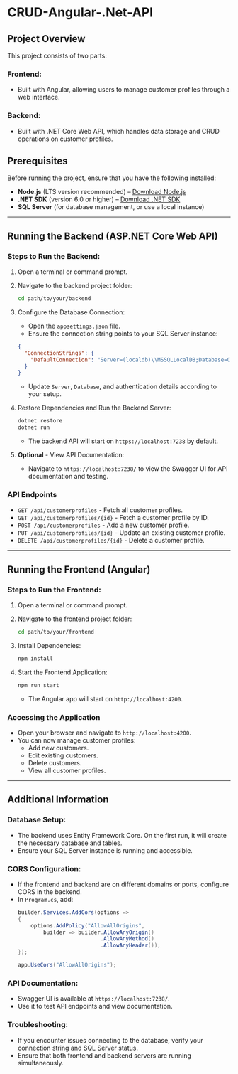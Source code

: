 # CRUD-Angular-.Net-API 

## Project Overview
This project consists of two parts:

### Frontend:
- Built with Angular, allowing users to manage customer profiles through a web interface.

### Backend:
- Built with .NET Core Web API, which handles data storage and CRUD operations on customer profiles.

## Prerequisites
Before running the project, ensure that you have the following installed:

- **Node.js** (LTS version recommended) – [Download Node.js](https://nodejs.org)
- **.NET SDK** (version 6.0 or higher) – [Download .NET SDK](https://dotnet.microsoft.com/download)
- **SQL Server** (for database management, or use a local instance)

---

## Running the Backend (ASP.NET Core Web API)

### Steps to Run the Backend:

1. Open a terminal or command prompt.

2. Navigate to the backend project folder:
    ```bash
    cd path/to/your/backend
    ```

3. Configure the Database Connection:
    - Open the `appsettings.json` file.
    - Ensure the connection string points to your SQL Server instance:
    ```json
    {
      "ConnectionStrings": {
        "DefaultConnection": "Server=(localdb)\\MSSQLLocalDB;Database=CustomerDb;Trusted_Connection=True;"
      }
    }
    ```
    - Update `Server`, `Database`, and authentication details according to your setup.

4. Restore Dependencies and Run the Backend Server:
    ```bash
    dotnet restore
    dotnet run
    ```
    - The backend API will start on `https://localhost:7238` by default.

5. **Optional** - View API Documentation:
    - Navigate to `https://localhost:7238/` to view the Swagger UI for API documentation and testing.

### API Endpoints
- `GET /api/customerprofiles` - Fetch all customer profiles.
- `GET /api/customerprofiles/{id}` - Fetch a customer profile by ID.
- `POST /api/customerprofiles` - Add a new customer profile.
- `PUT /api/customerprofiles/{id}` - Update an existing customer profile.
- `DELETE /api/customerprofiles/{id}` - Delete a customer profile.

---

## Running the Frontend (Angular)

### Steps to Run the Frontend:

1. Open a terminal or command prompt.

2. Navigate to the frontend project folder:
    ```bash
    cd path/to/your/frontend
    ```

3. Install Dependencies:
    ```bash
    npm install
    ```

4. Start the Frontend Application:
    ```bash
    npm run start
    ```
    - The Angular app will start on `http://localhost:4200`.

### Accessing the Application
- Open your browser and navigate to `http://localhost:4200`.
- You can now manage customer profiles:
  - Add new customers.
  - Edit existing customers.
  - Delete customers.
  - View all customer profiles.

---

## Additional Information

### Database Setup:
- The backend uses Entity Framework Core. On the first run, it will create the necessary database and tables.
- Ensure your SQL Server instance is running and accessible.

### CORS Configuration:
- If the frontend and backend are on different domains or ports, configure CORS in the backend.
- In `Program.cs`, add:
    ```csharp
    builder.Services.AddCors(options =>
    {
        options.AddPolicy("AllowAllOrigins",
            builder => builder.AllowAnyOrigin()
                              .AllowAnyMethod()
                              .AllowAnyHeader());
    });

    app.UseCors("AllowAllOrigins");
    ```

### API Documentation:
- Swagger UI is available at `https://localhost:7238/`.
- Use it to test API endpoints and view documentation.

### Troubleshooting:
- If you encounter issues connecting to the database, verify your connection string and SQL Server status.
- Ensure that both frontend and backend servers are running simultaneously.
